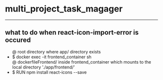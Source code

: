 <h1> multi_project_task_magager </h1><hr/>
<h2> what to do when react-icon-import-error is occured</h2>
  <ul>
    <div>@ root directory where app/ directory exists</div>
    <li>$ docker exec -it frontend_container sh</li>
    <div>@ dockerfileFrontend/ inside frontend_container which mounts to the local directory './app/frontend/'<div>
    <li>$ RUN npm install react-icons --save</li>
  </ul>
